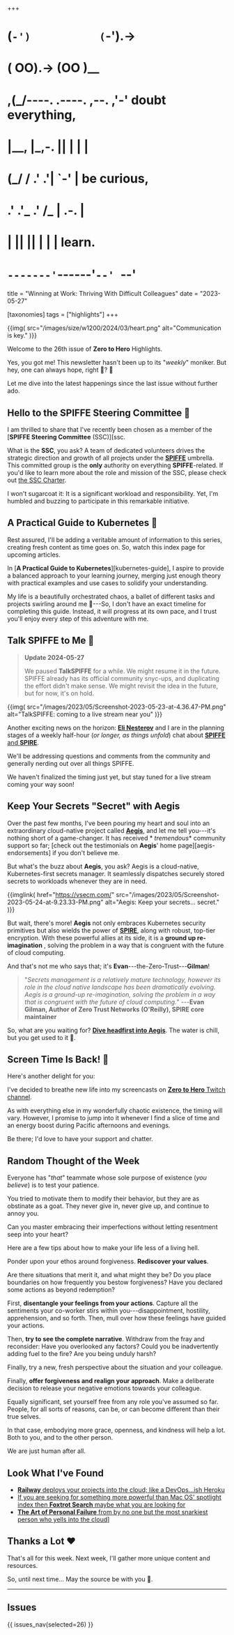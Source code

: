 +++
#   (`-')           (`-').->
#   ( OO).->        (OO )__
# ,(_/----. .----. ,--. ,'-' doubt everything,
# |__,    |\_,-.  ||  | |  |
#  (_/   /    .' .'|  `-'  | be curious,
#  .'  .'_  .'  /_ |  .-.  |
# |       ||      ||  | |  | learn.
# `-------'`------'`--' `--'

title = "Winning at Work: Thriving With Difficult Colleagues"
date = "2023-05-27"

[taxonomies]
tags = ["highlights"]
+++

{{img(
  src="/images/size/w1200/2024/03/heart.png"
  alt="Communication is key."
)}}

Welcome to the 26th issue of **Zero to Hero** Highlights.

Yes, you got me! This newsletter hasn't been up to its "*weekly*" moniker. But
hey, one can always hope, right 🙂? 🌼

Let me dive into the latest happenings since the last issue without further ado.

## Hello to the SPIFFE Steering Committee 👋

I am thrilled to share that I've recently been chosen as a member of the 
[**SPIFFE Steering Committee** (SSC)][ssc.

What is the **SSC**, you ask? A team of dedicated volunteers drives the
strategic direction and growth of all projects under the 
[**SPIFFE**][spiffe] umbrella. This committed group is the **only** authority
on everything **SPIFFE**-related. If you'd like to learn more about the role
and mission of the SSC, please check
out [the SSC Charter][ssc-charter].

I won't sugarcoat it: It is a significant workload and responsibility. Yet, I'm
humbled and buzzing to participate in this remarkable initiative.

## **A Practical Guide to Kubernetes** 🚀

Rest assured, I'll be adding a veritable amount of information to this series,
creating fresh content as time goes on. So, watch this index page for upcoming
articles.

In [**A Practical Guide to Kubernetes**][kubernetes-guide],
I aspire to provide a balanced approach to your learning journey, merging just
enough theory with practical examples and use cases to solidify your
understanding.

My life is a beautifully orchestrated chaos, a ballet of different tasks and
projects swirling around me 🙂---So, I don't have an exact timeline for
completing this guide. Instead, it will progress at its own pace, and I trust
you'll enjoy every step of this adventure with me.

[spiffe]: https://spiffe.io/
[ssc]: https://github.com/spiffe/spiffe/tree/main/ssc
[ssc-charter]: https://github.com/spiffe/spiffe/blob/main/ssc/CHARTER.md

## Talk SPIFFE to Me 💬

> **Update 2024-05-27**
>
> We paused **TalkSPIFFE** for a while. We might resume it in the future.
> SPIFFE already has its official community snyc-ups, and duplicating the
> effort didn't make sense. We might revisit the idea in the future, but for now,
> it's on hold.

{{img(
  src="/images/2023/05/Screenshot-2023-05-23-at-4.36.47-PM.png"
  alt="TalkSPIFFE: coming to a live stream near you"
)}}

Another exciting news on the horizon: [**Eli Nesterov**][eli] and I are in the 
planning stages of a weekly half-hour (*or longer, as things unfold*) chat 
about [**SPIFFE** and **SPIRE**][spiffe].

We'll be addressing questions and comments from the community and generally
nerding out over all things SPIFFE.

We haven't finalized the timing just yet, but stay tuned for a live stream
coming your way soon!

[eli]: https://www.linkedin.com/in/elinesterov/

## Keep Your Secrets "Secret" with **Aegis**

Over the past few months, I've been pouring my heart and soul into an
extraordinary cloud-native project called [**Aegis**][aegis], and
let me tell you---it's nothing short of a game-changer. It has received *
*tremendous** community support so far; [check out the testimonials on 
**Aegis**' home page][aegis-endorsements] if you don't believe me.

But what's the buzz about **Aegis**, you ask? Aegis is a cloud-native,
Kubernetes-first secrets manager. It seamlessly dispatches securely stored
secrets to workloads whenever they are in need.

[aegis]: https://vsecm.com/
[aegis-testimonials]: https://vsecm.com/community/endorsements/

{{imglink(
  href="https://vsecm.com/"
  src="/images/2023/05/Screenshot-2023-05-24-at-9.23.33-PM.png"
  alt="Aegis: Keep your secrets... secret."
)}}

But wait, there's more! **Aegis** not only embraces Kubernetes security
primitives but also wields the power of [**SPIRE**](https://spiffe.io/), along
with robust, top-tier encryption. With these powerful allies at its side, it is
a **ground up re-imagination** , solving the problem in a way that is congruent
with the future of cloud computing.

And that's not me who says that; it's **Evan**---the-Zero-Trust---**Gilman**!

> "*Secrets management is a relatively mature technology, however its role in
> the cloud native landscape has been dramatically evolving. Aegis is a 
> ground-up re-imagination, solving the problem in a way that is congruent 
> with the future of cloud computing.*"
> ---**Evan Gilman, Author of Zero Trust Networks (O'Reilly), SPIRE core
> maintainer**

So, what are you waiting for? [**Dive headfirst into Aegis**][aegis]. The water 
is chill, but you get used to it 🙂.

## Screen Time Is Back! 🎥

Here's another delight for you:

I've decided to breathe new life into my screencasts on [**Zero to Hero** 
Twitch channel][twitch].

As with everything else in my wonderfully chaotic existence, the timing will
vary. However, I promise to jump into it whenever I find a slice of time and an
energy boost during Pacific afternoons and evenings.

Be there; I'd love to have your support and chatter.

[twitch]: https://twitch.tv/VadidekiVolkan

## Random Thought of the Week

Everyone has "*that*" teammate whose sole purpose of existence (*you believe*)
is to test your patience.

You tried to motivate them to modify their behavior, but they are as obstinate
as a goat. They never give in, never give up, and continue to annoy you.

Can you master embracing their imperfections without letting resentment seep
into your heart?

Here are a few tips about how to make your life less of a living hell.

Ponder upon your ethos around forgiveness. **Rediscover your values**.

Are there situations that merit it, and what might they be? Do you place
boundaries on how frequently you bestow forgiveness? Have you declared some
actions as beyond redemption?

First, **disentangle your feelings from your actions**. Capture all the
sentiments your co-worker stirs within you---disappointment, hostility,
apprehension, and so forth. Then, mull over how these feelings have guided your
actions.

Then, **try to see the complete narrative**. Withdraw from the fray and
reconsider: Have you overlooked any factors? Could you be inadvertently adding
fuel to the fire? Are you being unduly harsh?

Finally, try a new, fresh perspective about the situation and your colleague.

Finally, **offer forgiveness and realign your approach**. Make a deliberate
decision to release your negative emotions towards your colleague.

Equally significant, set yourself free from any role you've assumed so far.
People, for all sorts of reasons, can be, or can become different than their
true selves.

In that case, embodying more grace, openness, and kindness will help a lot. Both
to you, and to the other person.

We are just human after all.

## Look What I've Found

* [**Railway** deploys your projects into the cloud; like a DevOps...ish 
  Heroku][railway]
* [If you are seeking for something more powerful than Mac OS' spotlight 
  index then **Foxtrot Search** maybe what you are looking for][foxtrot]
* [**The Art of Personal Failure** from by no one but the most snarkiest 
  person who yells into the cloud][failure]]

[railway]: https://railway.app/
[foxtrot]: https://foxrot-search.com/ 
[failure]: https://www.youtube.com/watch?app=desktop&v=VGdNrewDw3M

## Thanks a Lot ❤️

That's all for this week. Next week, I'll gather more unique content and
resources.

So, until next time... May the source be with you 🦄.

--------

## Issues

{{ issues_nav(selected=26) }}
